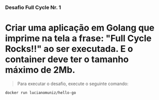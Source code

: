 ### Desafio Full Cycle Nr. 1

# Criar uma aplicação em Golang que imprime na tela a frase: "Full Cycle Rocks!!" ao ser executada. E o container deve ter o tamanho máximo de 2Mb.

> Para executar o desafio, execute o seguinte comando:

`docker run lucianomuniz/hello-go`